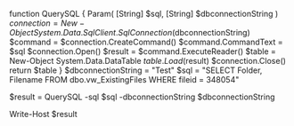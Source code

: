 function QuerySQL {
    Param(  [String] $sql,
            [String] $dbconnectionString
          )
    $connection = New-Object System.Data.SqlClient.SqlConnection($dbconnectionString)
    $command = $connection.CreateCommand()
    $command.CommandText = $sql
    $connection.Open()
    $result = $command.ExecuteReader()
    $table = New-Object System.Data.DataTable
    $table.Load($result)
    $connection.Close()
    return $table
}
$dbconnectionString = "Test"
$sql = "SELECT Folder, Filename FROM dbo.vw_ExistingFiles WHERE fileid = 348054"

$result = QuerySQL -sql $sql -dbconnectionString $dbconnectionString


Write-Host $result

